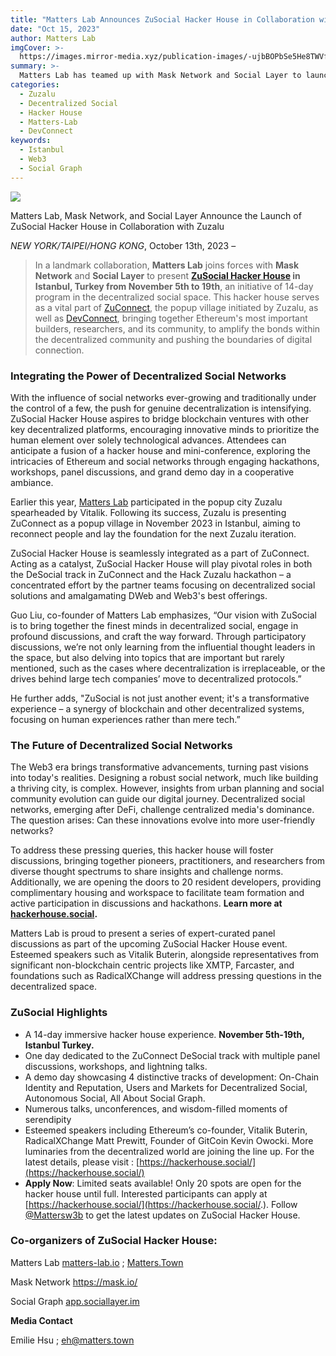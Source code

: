 ```yaml
---
title: "Matters Lab Announces ZuSocial Hacker House in Collaboration with Zuzalu"
date: "Oct 15, 2023"
author: Matters Lab
imgCover: >-
  https://images.mirror-media.xyz/publication-images/-ujbBOPbSe5He8TWVf_05.jpg?height=2400&width=2400
summary: >-
  Matters Lab has teamed up with Mask Network and Social Layer to launch the ZuSocial Hacker House in Istanbul from November 5th to 19th. This 14-day program, part of ZuConnect by Zuzalu and aligned with DevConnect, aims to unify Ethereum’s top developers, researchers, and fortify ties within the decentralized community.
categories:
  - Zuzalu
  - Decentralized Social
  - Hacker House
  - Matters-Lab
  - DevConnect
keywords:
  - Istanbul
  - Web3
  - Social Graph
---
```

![](https://images.mirror-media.xyz/publication-images/-ujbBOPbSe5He8TWVf_05.jpg?height=2400&width=2400)
<figcaption>Matters Lab, Mask Network, and Social Layer Announce the Launch of ZuSocial Hacker House in Collaboration with Zuzalu</figcaption>

*NEW YORK/TAIPEI/HONG KONG*, October 13th, 2023 –

> In a landmark collaboration, **Matters Lab** joins forces with **Mask Network** and **Social Layer** to present **[ZuSocial Hacker House](https://hackerhouse.social) in Istanbul, Turkey from November 5th to 19th**, an initiative of 14-day program in the decentralized social space. This hacker house serves as a vital part of [ZuConnect](https://zuzalu.city/), the popup village initiated by Zuzalu, as well as [DevConnect](https://devconnect.org/), bringing together Ethereum's most important builders, researchers, and its community, to amplify the bonds within the decentralized community and pushing the boundaries of digital connection.

### Integrating the Power of Decentralized Social Networks

With the influence of social networks ever-growing and traditionally under the control of a few, the push for genuine decentralization is intensifying. ZuSocial Hacker House aspires to bridge blockchain ventures with other key decentralized platforms, encouraging innovative minds to prioritize the human element over solely technological advances. Attendees can anticipate a fusion of a hacker house and mini-conference, exploring the intricacies of Ethereum and social networks through engaging hackathons, workshops, panel discussions, and grand demo day in a cooperative ambiance.

Earlier this year, [Matters Lab](https://matters-lab.io) participated in the popup city Zuzalu spearheaded by Vitalik. Following its success, Zuzalu is presenting ZuConnect as a popup village in November 2023 in Istanbul, aiming to reconnect people and lay the foundation for the next Zuzalu iteration.

ZuSocial Hacker House is seamlessly integrated as a part of ZuConnect. Acting as a catalyst, ZuSocial Hacker House will play pivotal roles in both the DeSocial track in ZuConnect and the Hack Zuzalu hackathon – a concentrated effort by the partner teams focusing on decentralized social solutions and amalgamating DWeb and Web3's best offerings.

Guo Liu, co-founder of Matters Lab emphasizes, “Our vision with ZuSocial is to bring together the finest minds in decentralized social, engage in profound discussions, and craft the way forward. Through participatory discussions, we’re not only learning from the influential thought leaders in the space, but also delving into topics that are important but rarely mentioned, such as the cases where decentralization is irreplaceable, or the drives behind large tech companies’ move to decentralized protocols.”

He further adds, "ZuSocial is not just another event; it's a transformative experience – a synergy of blockchain and other decentralized systems, focusing on human experiences rather than mere tech.”

### The Future of Decentralized Social Networks

The Web3 era brings transformative advancements, turning past visions into today's realities. Designing a robust social network, much like building a thriving city, is complex. However, insights from urban planning and social community evolution can guide our digital journey. Decentralized social networks, emerging after DeFi, challenge centralized media's dominance. The question arises: Can these innovations evolve into more user-friendly networks?

To address these pressing queries, this hacker house will foster discussions, bringing together pioneers, practitioners, and researchers from diverse thought spectrums to share insights and challenge norms. Additionally, we are opening the doors to 20 resident developers, providing complimentary housing and workspace to facilitate team formation and active participation in discussions and hackathons. **Learn more at [hackerhouse.social](https://hackerhouse.social).**

Matters Lab is proud to present a series of expert-curated panel discussions as part of the upcoming ZuSocial Hacker House event. Esteemed speakers such as Vitalik Buterin, alongside representatives from significant non-blockchain centric projects like XMTP, Farcaster, and foundations such as RadicalXChange will address pressing questions in the decentralized space.

### ZuSocial Highlights

* A 14-day immersive hacker house experience. **November 5th-19th, Istanbul Turkey.**
* One day dedicated to the ZuConnect DeSocial track with multiple panel discussions, workshops, and lightning talks.
* A demo day showcasing 4 distinctive tracks of development: On-Chain Identity and Reputation, Users and Markets for Decentralized Social, Autonomous Social, All About Social Graph.
* Numerous talks, unconferences, and wisdom-filled moments of serendipity
* Esteemed speakers including Ethereum’s co-founder, Vitalik Buterin, RadicalXChange Matt Prewitt, Founder of GitCoin Kevin Owocki. More luminaries from the decentralized world are joining the line up. For the latest details, please visit : [https://hackerhouse.social/](https://hackerhouse.social/)
* **Apply Now**: Limited seats available! Only 20 spots are open for the hacker house until full. Interested participants can apply at [https://hackerhouse.social/](https://hackerhouse.social/.). Follow [@Mattersw3b](https://twitter.com/Mattersw3b) to get the latest updates on ZuSocial Hacker House.

### Co-organizers of ZuSocial Hacker House:

Matters Lab [matters-lab.io](http://matters-lab.io) ; [Matters.Town](http://matters.town)

Mask Network <https://mask.io/>

Social Graph [app.sociallayer.im](https://t.co/sIKDgy6iiO)

**Media Contact**

Emilie Hsu ; eh@matters.town
